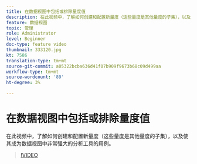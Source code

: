 ```yaml
---
title: 在数据视图中包括或排除量度值
description: 在此视频中，了解如何创建和配置新量度（这些量度是其他量度的子集），以及使其成为数据视图中非常强大的分析工具的用例。
feature: 数据视图
topic: 管理
role: Administrator
level: Beginner
doc-type: feature video
thumbnail: 333120.jpg
kt: 7586
translation-type: tm+mt
source-git-commit: a05322bcba636d41f07b909f9673b68c09d499aa
workflow-type: tm+mt
source-wordcount: '89'
ht-degree: 3%

---
```



# 在数据视图中包括或排除量度值

在此视频中，了解如何创建和配置新量度（这些量度是其他量度的子集），以及使其成为数据视图中非常强大的分析工具的用例。

>[!VIDEO](https://video.tv.adobe.com/v/333120/?quality=12&learn=on)
